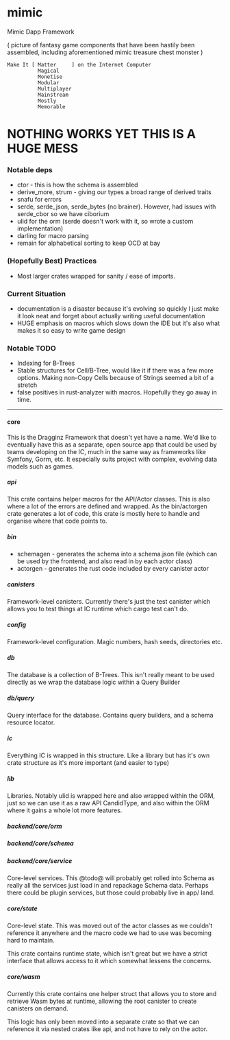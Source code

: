 # mimic
Mimic Dapp Framework

( picture of fantasy game components that have been hastily been assembled, including
aforementioned mimic treasure chest monster )

```
Make It [ Matter     ] on the Internet Computer
          Magical
          Monetise
          Modular
          Multiplayer
          Mainstream
          Mostly
          Memorable
```

# NOTHING WORKS YET THIS IS A HUGE MESS



### Notable deps

- ctor - this is how the schema is assembled
- derive_more, strum - giving our types a broad range of derived traits
- snafu for errors
- serde, serde_json, serde_bytes (no brainer).  However, had issues with serde_cbor so we have ciborium
- ulid for the orm (serde doesn't work with it, so wrote a custom implementation)
- darling for macro parsing
- remain for alphabetical sorting to keep OCD at bay

### (Hopefully Best) Practices

- Most larger crates wrapped for sanity / ease of imports.

### Current Situation

- documentation is a disaster because it's evolving so quickly I just make it look neat and forget about
actually writing useful documentation
- HUGE emphasis on macros which slows down the IDE but it's also what makes it so easy to write game design

### Notable TODO

- Indexing for B-Trees
- Stable structures for Cell/B-Tree, would like it if there was a few more options.  Making non-Copy Cells because
of Strings seemed a bit of a stretch
- false positives in rust-analyzer with macros.  Hopefully they go away in time.

----------

#### core

This is the Dragginz Framework that doesn't yet have a name.  We'd like to eventually have this as a separate, open source app that could
be used by teams developing on the IC, much in the same way as frameworks like Symfony, Gorm, etc.  It especially suits project with complex,
evolving data models such as games.

##### api

This crate contains helper macros for the API/Actor classes.  This is also where a lot of the errors are defined and wrapped.  As the bin/actorgen
crate generates a lot of code, this crate is mostly here to handle and organise where that code points to.

##### bin

- schemagen - generates the schema into a schema.json file (which can be used by the frontend, and also read in by each actor class)
- actorgen - generates the rust code included by every canister actor

##### canisters

Framework-level canisters.  Currently there's just the test canister which allows you to test things at IC runtime which cargo test can't do.

##### config

Framework-level configuration.  Magic numbers, hash seeds, directories etc.

##### db

The database is a collection of B-Trees.  This isn't really meant to be used directly as we wrap the database logic within a Query Builder

##### db/query

Query interface for the database.  Contains query builders, and a schema resource locator.

##### ic

Everything IC is wrapped in this structure.  Like a library but has it's own crate structure as it's more important (and easier to type)

##### lib

Libraries.  Notably ulid is wrapped here and also wrapped within the ORM, just so we can use it as a raw API CandidType, and also within
the ORM where it gains a whole lot more features.

##### backend/core/orm


##### backend/core/schema


##### backend/core/service

Core-level services.  This @todo@ will probably get rolled into Schema as really all the services just load in and repackage Schema
data.  Perhaps there could be plugin services, but those could probably live in app/ land.

##### core/state

Core-level state.  This was moved out of the actor classes as we couldn't reference it anywhere and the macro code we had to use was
becoming hard to maintain.

This crate contains runtime state, which isn't great but we have a strict interface that allows access to it which somewhat lessens
the concerns.

##### core/wasm

Currently this crate contains one helper struct that allows you to store and retrieve Wasm bytes at runtime, allowing the root canister
to create canisters on demand.

This logic has only been moved into a separate crate so that we can reference it via nested crates like api, and not have to rely on the
actor.



